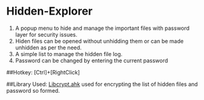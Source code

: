 # Hidden-Explorer

  1. A popup menu to hide and manage the important files with password layer for security issues. 
  2. Hiden files can be opened without unhidding them or can be made unhidden as per the need.
  3. A simple list to manage the hidden file log.
  4. Password can be changed by entering the current password

##Hotkey: [Ctrl]+[RightClick]

##Library Used: [Libcrypt.ahk](https://github.com/ahkscript/libcrypt.ahk)
used for encrypting the list of hidden files and password so formed.

